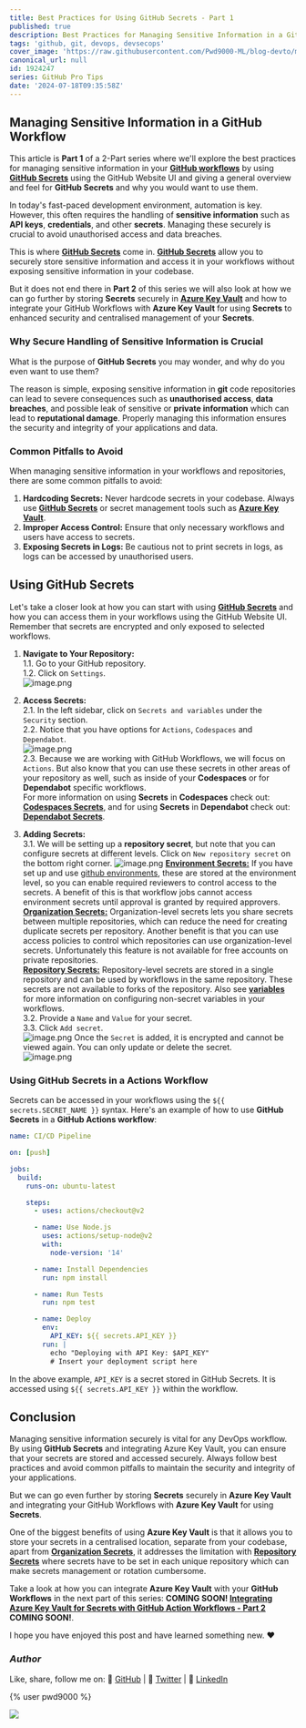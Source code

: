 ```yaml
---
title: Best Practices for Using GitHub Secrets - Part 1
published: true
description: Best Practices for Managing Sensitive Information in a GitHub Workflow
tags: 'github, git, devops, devsecops'
cover_image: 'https://raw.githubusercontent.com/Pwd9000-ML/blog-devto/main/posts/2024/GitHub-Secrets-Best-Practise/assets/main-gh-tips.png'
canonical_url: null
id: 1924247
series: GitHub Pro Tips
date: '2024-07-18T09:35:58Z'
---
```


## Managing Sensitive Information in a GitHub Workflow

This article is **Part 1** of a 2-Part series where we'll explore the best practices for managing sensitive information in your **[GitHub workflows](https://docs.github.com/en/actions/using-workflows/about-workflows?wt.mc_id=DT-MVP-5004771)** by using **[GitHub Secrets](https://docs.github.com/en/actions/security-guides/using-secrets-in-github-actions#about-secrets?wt.mc_id=DT-MVP-5004771)** using the GitHub Website UI and giving a general overview and feel for **GitHub Secrets** and why you would want to use them.

In today's fast-paced development environment, automation is key. However, this often requires the handling of **sensitive information** such as **API keys**, **credentials**, and other **secrets**. Managing these securely is crucial to avoid unauthorised access and data breaches.

This is where **[GitHub Secrets](https://docs.github.com/en/actions/security-guides/using-secrets-in-github-actions#about-secrets?wt.mc_id=DT-MVP-5004771)** come in. **[GitHub Secrets](https://docs.github.com/en/actions/security-guides/using-secrets-in-github-actions#about-secrets?wt.mc_id=DT-MVP-5004771)** allow you to securely store sensitive information and access it in your workflows without exposing sensitive information in your codebase.

But it does not end there in **Part 2** of this series we will also look at how we can go further by storing **Secrets** securely in **[Azure Key Vault](https://learn.microsoft.com/en-us/azure/key-vault/general/basic-concepts?wt.mc_id=DT-MVP-5004771)** and how to integrate your GitHub Workflows with **Azure Key Vault** for using **Secrets** to enhanced security and centralised management of your **Secrets**.

### Why Secure Handling of Sensitive Information is Crucial

What is the purpose of **GitHub Secrets** you may wonder, and why do you even want to use them?

The reason is simple, exposing sensitive information in **git** code repositories can lead to severe consequences such as **unauthorised access**, **data breaches**, and possible leak of sensitive or **private information** which can lead to **reputational damage**. Properly managing this information ensures the security and integrity of your applications and data.

### Common Pitfalls to Avoid

When managing sensitive information in your workflows and repositories, there are some common pitfalls to avoid:

1. **Hardcoding Secrets:** Never hardcode secrets in your codebase. Always use **[GitHub Secrets](https://docs.github.com/en/actions/security-guides/using-secrets-in-github-actions#about-secrets?wt.mc_id=DT-MVP-5004771)** or secret management tools such as **[Azure Key Vault](https://learn.microsoft.com/en-us/azure/key-vault/general/basic-concepts?wt.mc_id=DT-MVP-5004771)**.
2. **Improper Access Control:** Ensure that only necessary workflows and users have access to secrets.
3. **Exposing Secrets in Logs:** Be cautious not to print secrets in logs, as logs can be accessed by unauthorised users.

## Using GitHub Secrets

Let's take a closer look at how you can start with using **[GitHub Secrets](https://docs.github.com/en/actions/security-guides/using-secrets-in-github-actions#about-secrets?wt.mc_id=DT-MVP-5004771)** and how you can access them in your workflows using the GitHub Website UI. Remember that secrets are encrypted and only exposed to selected workflows.

1. **Navigate to Your Repository:**  
   1.1. Go to your GitHub repository.  
   1.2. Click on `Settings`.  
   ![image.png](https://raw.githubusercontent.com/Pwd9000-ML/blog-devto/main/posts/2024/GitHub-Secrets-Best-Practise/assets/1-settings.png)

2. **Access Secrets:**  
   2.1. In the left sidebar, click on `Secrets and variables` under the `Security` section.  
   2.2. Notice that you have options for `Actions`, `Codespaces` and `Dependabot`.  
   ![image.png](https://raw.githubusercontent.com/Pwd9000-ML/blog-devto/main/posts/2024/GitHub-Secrets-Best-Practise/assets/1-secrets.png)  
   2.3. Because we are working with GitHub Workflows, we will focus on `Actions`. But also know that you can use these secrets in other areas of your repository as well, such as inside of your **Codespaces** or for **Dependabot** specific workflows.  
   For more information on using **Secrets** in **Codespaces** check out: **[Codespaces Secrets](https://docs.github.com/en/codespaces/managing-your-codespaces/managing-your-account-specific-secrets-for-github-codespaces?wt.mc_id=DT-MVP-5004771)**, and for using **Secrets** in **Dependabot** check out: **[Dependabot Secrets](https://docs.github.com/en/code-security/dependabot/working-with-dependabot/automating-dependabot-with-github-actions#accessing-secrets?wt.mc_id=DT-MVP-5004771)**.

3. **Adding Secrets:**  
    3.1. We will be setting up a **repository secret**, but note that you can configure secrets at different levels. Click on `New repository secret` on the bottom right corner. ![image.png](https://raw.githubusercontent.com/Pwd9000-ML/blog-devto/main/posts/2024/GitHub-Secrets-Best-Practise/assets/1-add-secret.png) **[Environment Secrets:](https://docs.github.com/en/actions/security-guides/using-secrets-in-github-actions#creating-secrets-for-an-environment?wt.mc_id=DT-MVP-5004771)** If you have set up and use [github environments](https://docs.github.com/en/actions/deployment/targeting-different-environments/using-environments-for-deployment?wt.mc_id=DT-MVP-5004771), these are stored at the environment level, so you can enable required reviewers to control access to the secrets. A benefit of this is that workflow jobs cannot access environment secrets until approval is granted by required approvers.  
   **[Organization Secrets:](https://docs.github.com/en/actions/security-guides/using-secrets-in-github-actions#creating-secrets-for-an-organization?wt.mc_id=DT-MVP-5004771)** Organization-level secrets lets you share secrets between multiple repositories, which can reduce the need for creating duplicate secrets per repository. Another benefit is that you can use access policies to control which repositories can use organization-level secrets. Unfortunately this feature is not available for free accounts on private repositories.  
   **[Repository Secrets:](https://docs.github.com/en/actions/security-guides/using-secrets-in-github-actions#creating-secrets-for-a-repository?wt.mc_id=DT-MVP-5004771)** Repository-level secrets are stored in a single repository and can be used by workflows in the same repository. These secrets are not available to forks of the repository. Also see **[variables](https://docs.github.com/en/actions/learn-github-actions/variables?wt.mc_id=DT-MVP-5004771)** for more information on configuring non-secret variables in your workflows.  
    3.2. Provide a `Name` and `Value` for your secret.  
    3.3. Click `Add secret`.  
    ![image.png](https://raw.githubusercontent.com/Pwd9000-ML/blog-devto/main/posts/2024/GitHub-Secrets-Best-Practise/assets/2-add-secret.png) Once the `Secret` is added, it is encrypted and cannot be viewed again. You can only update or delete the secret.  
    ![image.png](https://raw.githubusercontent.com/Pwd9000-ML/blog-devto/main/posts/2024/GitHub-Secrets-Best-Practise/assets/3-add-secret.png)

### Using GitHub Secrets in a Actions Workflow

Secrets can be accessed in your workflows using the `${{ secrets.SECRET_NAME }}` syntax. Here's an example of how to use **GitHub Secrets** in a **GitHub Actions workflow**:

```yaml
name: CI/CD Pipeline

on: [push]

jobs:
  build:
    runs-on: ubuntu-latest

    steps:
      - uses: actions/checkout@v2

      - name: Use Node.js
        uses: actions/setup-node@v2
        with:
          node-version: '14'

      - name: Install Dependencies
        run: npm install

      - name: Run Tests
        run: npm test

      - name: Deploy
        env:
          API_KEY: ${{ secrets.API_KEY }}
        run: |
          echo "Deploying with API Key: $API_KEY"  
          # Insert your deployment script here
```

In the above example, `API_KEY` is a secret stored in GitHub Secrets. It is accessed using `${{ secrets.API_KEY }}` within the workflow.

## Conclusion

Managing sensitive information securely is vital for any DevOps workflow. By using **GitHub Secrets** and integrating Azure Key Vault, you can ensure that your secrets are stored and accessed securely. Always follow best practices and avoid common pitfalls to maintain the security and integrity of your applications.

But we can go even further by storing **Secrets** securely in **Azure Key Vault** and integrating your GitHub Workflows with **Azure Key Vault** for using **Secrets**.

One of the biggest benefits of using **Azure Key Vault** is that it allows you to store your secrets in a centralised location, separate from your codebase, apart from **[Organization Secrets](https://docs.github.com/en/actions/security-guides/using-secrets-in-github-actions#creating-secrets-for-an-organization?wt.mc_id=DT-MVP-5004771)**, it addresses the limitation with **[Repository Secrets](https://docs.github.com/en/actions/security-guides/using-secrets-in-github-actions#creating-secrets-for-a-repository?wt.mc_id=DT-MVP-5004771)** where secrets have to be set in each unique repository which can make secrets management or rotation cumbersome.

Take a look at how you can integrate **Azure Key Vault** with your **GitHub Workflows** in the next part of this series: **COMING SOON! [Integrating Azure Key Vault for Secrets with GitHub Action Workflows - Part 2]() COMING SOON!**.

I hope you have enjoyed this post and have learned something new. :heart:

### _Author_

Like, share, follow me on: :octopus: [GitHub](https://github.com/Pwd9000-ML) | :penguin: [Twitter](https://twitter.com/pwd9000) | :space_invader: [LinkedIn](https://www.linkedin.com/in/marcel-l-61b0a96b/)

{% user pwd9000 %}

<a href="https://www.buymeacoffee.com/pwd9000"><img src="https://img.buymeacoffee.com/button-api/?text=Buy me a coffee&emoji=&slug=pwd9000&button_colour=FFDD00&font_colour=000000&font_family=Cookie&outline_colour=000000&coffee_colour=ffffff"></a>
